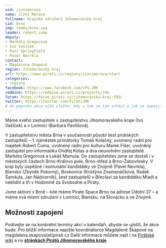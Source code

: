 ```yaml
---
uid: jiznimorava
name: Jižní Morava  
fullname: Krajské sdružení Jihomoravský kraj
cid: brno
img: teams/brno.jpg
leader: robert.cuma
deputy:
- Markéta Gregorová
- Ivo Vašíček
- Petr Springfield
- Pavel Nevrkla
contact:
- Magdalena Skapová
region: Jihomoravský kraj
url: https://www.pirati.cz/regiony/jiznimorava/start
categories:
- regiony
facebook: https://www.facebook.com/CPS.JMK
redmine: https://redmine.pirati.cz/projects/jmk
forum: https://forum.pirati.cz/jihomoravsky-kraj-f83/
twitter: https://twitter.com/PiratiJMK
# do popisku akce níže vložte, kdy a kde se tým schází a jak se zapojit
---
```


Máme  svého zastupitele v zastupitelstvu Jihomoravského kraje (Ivo Vašíček) a v Lomnici (Barbara Pavlišová). 

V zastupitelstvu města Brna v současnosti působí šest pirátských zastupitelů – 1. náměstek primátorky Tomáš Koláčný, uvolnený radní pro majetek Robert Čuma, uvolnený radní pro kulturu Marek Fišer, uvolněný zastupitel pro informatiku Ondřej Kotas a dva neuvolnění zastupitelé Markéta Gregorová a Lukáš Mamula. Do zastupitelstev jsme se dostali i v městských částech Brno-Královo pole, Brno-střed a Brno-Žabovřesky. V kraji byly úspěšné i komunální kandidátky ve Znojmě (Pavel Nevrkla), Blansko (Zbyněk Pokorný), Boskovice (Kristýna Znamenáčková, Radek Šamšula, Jan Nádvorník), šest zastupitelů v Břeclavi za kandidátku Mladí a neklidní a tři v Hodoníně za Svobodné a Piráty.

Jsme aktivní v Brně – kde máme Pirate Space Brno na adrese Údolní 37 – a máme svá místní sdružení v Lomnici, Blansku, na Slovácku a ve Znojmě.

## Možnosti zapojení

Podívejte se na konkrétní termíny akcí v kalendáři, abyste se ujistili, že akce bude. Pro bližší informace napište koordinátorce Magdaleně Škapové na magdalena.skapova(аt)pirati.cz Další informace můžete najít i na [Pirátské wiki](https://wiki.pirati.cz/regiony/jiznimorava/start) a na **[stránkách Pirátů Jihomoravského kraje](https://jihomoravsky.pirati.cz/)**

